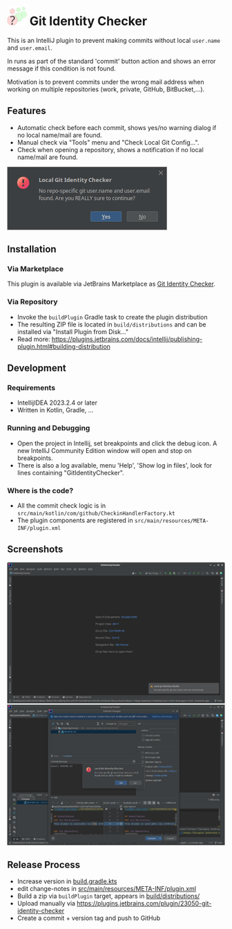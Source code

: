 # <img src="src/main/resources/META-INF/pluginIcon.svg" height="45px"/> Git Identity Checker

This is an IntelliJ plugin to prevent making commits without local `user.name` and `user.email`.

In runs as part of the standard 'commit' button action and shows an error message if this condition is not found.

Motivation is to prevent commits under the wrong mail address when working on multiple repositories (work, private, GitHub, BitBucket,...).

## Features
- Automatic check before each commit, shows yes/no warning dialog if no local name/mail are found.
- Manual check via "Tools" menu and "Check Local Git Config...".
- Check when opening a repository, shows a notification if no local name/mail are found.

![commit warning](./screenshots/screenshot1.png)

## Installation
### Via Marketplace
 This plugin is available via JetBrains Marketplace as [Git Identity Checker](https://plugins.jetbrains.com/plugin/23050-git-identity-checker).

### Via Repository
- Invoke the `buildPlugin` Gradle task to create the plugin distribution
- The resulting ZIP file is located in `build/distributions` and can be installed via "Install Plugin from Disk..." 
- Read more: https://plugins.jetbrains.com/docs/intellij/publishing-plugin.html#building-distribution

## Development
### Requirements
- IntellijIDEA 2023.2.4 or later
- Written in Kotlin, Gradle, ...

### Running and Debugging

- Open the project in Intellij, set breakpoints and click the debug icon. A new IntelliJ Community Edition window will
  open and stop on breakpoints.
- There is also a log available, menu 'Help', 'Show log in files', look for
  lines containing "GitIdentityChecker".

### Where is the code?
- All the commit check logic is in `src/main/kotlin/com/github/CheckinHandlerFactory.kt`
- The plugin components are registered in `src/main/resources/META-INF/plugin.xml`


## Screenshots
![](screenshots/screenshot5.png)
![](screenshots/screenshot4.png)

## Release Process
- Increase version in [build.gradle.kts](build.gradle.kts)
- edit change-notes in [src/main/resources/META-INF/plugin.xml](src/main/resources/META-INF/plugin.xml)
- Build a zip via `buildPlugin` target, appears in [build/distributions/](build/distributions)
- Upload manually via https://plugins.jetbrains.com/plugin/23050-git-identity-checker
- Create a commit + version tag and push to GitHub
